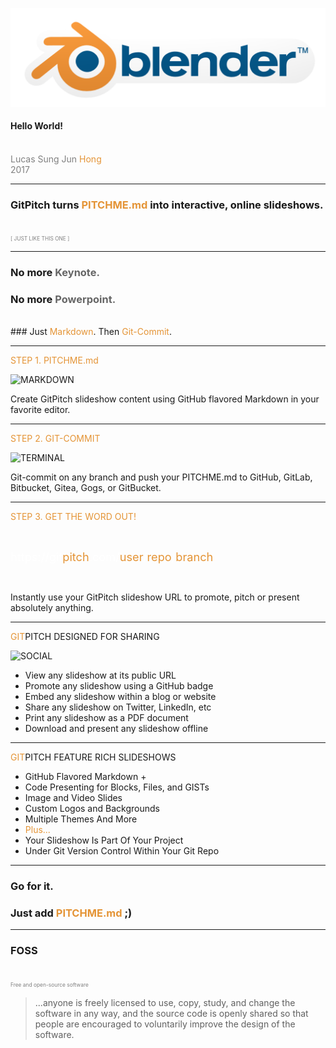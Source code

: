 ![LOGO](s2-2017/img/blender-socket.png)

#### Hello World!
<br>
<span style="color:gray">Lucas Sung Jun <span style="color: #e49436; text-transform: none">Hong</span></span>
<br>
<span style="color:gray">2017</span>

---

### GitPitch turns <span style="color: #e49436; text-transform: none">PITCHME.md</span> into interactive, online slideshows.
<br>
<span style="color:gray; font-size:0.6em;">[ JUST LIKE THIS ONE ]</span>

---

### No more <span style="color: #666666">Keynote.</span>
### No more <span style="color: #666666">Powerpoint.</span>
<br>
### Just <span style="color: #e49436">Markdown</span>. Then <span style="color: #e49436">Git-Commit</span>.

---

<span style="color: #e49436">STEP 1. PITCHME.md</span>

![MARKDOWN](https://d1z75bzl1vljy2.cloudfront.net/hello-world/markdown.png)

Create GitPitch slideshow content using GitHub flavored Markdown in your favorite editor.

---

<span style="color: #e49436">STEP 2. GIT-COMMIT</span>

![TERMINAL](https://d1z75bzl1vljy2.cloudfront.net/hello-world/terminal.png)

Git-commit on any branch and push your PITCHME.md to GitHub, GitLab, Bitbucket, Gitea, Gogs, or GitBucket.

---

<span style="color: #e49436">STEP 3. GET THE WORD OUT!</span>

<br>

<span style="font-size: 1.3em;"><span style="color:white">htt</span><span style="color:white">ps://git</span><span style="color: #e49436">pitch</span><span style="color: white">.com/<span style="color: #e49436">user</span>/<span style="color: #e49436">repo</span>/<span style="color: #e49436">branch</span></span>

<br>

Instantly use your GitPitch slideshow URL to promote, pitch or present absolutely anything.

---

<span style="color: #e49436">GIT</span>PITCH DESIGNED FOR SHARING

![SOCIAL](https://d1z75bzl1vljy2.cloudfront.net/hello-world/gp-social.jpg)

- View any slideshow at its public URL
- Promote any slideshow using a GitHub badge
- Embed any slideshow within a blog or website
- Share any slideshow on Twitter, LinkedIn, etc
- Print any slideshow as a PDF document
- Download and present any slideshow offline

---

<span style="color: #e49436">GIT</span>PITCH FEATURE RICH SLIDESHOWS

- GitHub Flavored Markdown +
- Code Presenting for Blocks, Files, and GISTs
- Image and Video Slides
- Custom Logos and Backgrounds
- Multiple Themes And More
- <span style="color: #e49436">Plus...</span>
- Your Slideshow Is Part Of Your Project
- Under Git Version Control Within Your Git Repo


---

### Go for it.
### Just add <span style="color: #e49436; text-transform: none">PITCHME.md</span> ;)

---

### FOSS

<br>
<span style="color:gray; font-size:0.6em;">Free and open-source software</span>

> ...anyone is freely licensed to use, copy, study, and change the software in any way, and the source code is openly shared so that people are encouraged to voluntarily improve the design of the software.
